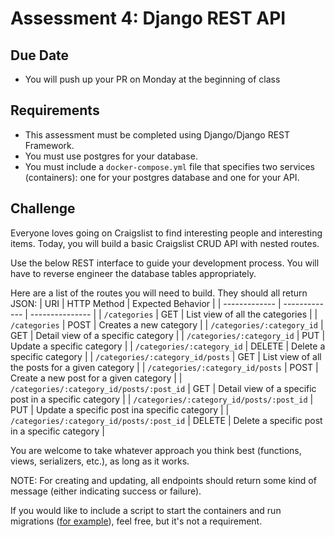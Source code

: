 # Assessment 4: Django REST API

## Due Date
- You will push up your PR on Monday at the beginning of class


## Requirements
- This assessment must be completed using Django/Django REST Framework.
- You must use postgres for your database.
- You must include a `docker-compose.yml` file that specifies two services (containers): one for your postgres database and one for your API.

## Challenge
Everyone loves going on Craigslist to find interesting people and interesting items.  Today, you will build a basic Craigslist CRUD API with nested routes. 

Use the below REST interface to guide your development process.  You will have to reverse engineer the database tables appropriately.

Here are a list of the routes you will need to build. They should all return JSON:
| URI | HTTP Method | Expected Behavior |
| ------------- | ------------- | --------------- |
| `/categories` | GET |  List view of all the categories |
| `/categories` | POST | Creates a new category |
| `/categories/:category_id` | GET | Detail view of a specific category |
| `/categories/:category_id` | PUT | Update a specific category |
| `/categories/:category_id` | DELETE | Delete a specific category |
| `/categories/:category_id/posts` | GET | List view of all the posts for a given category |
| `/categories/:category_id/posts` | POST | Create a new post for a given category |
| `/categories/:category_id/posts/:post_id` | GET  | Detail view of a specific post in a specific category |
| `/categories/:category_id/posts/:post_id` | PUT | Update a specific post ina  specific category |
| `/categories/:category_id/posts/:post_id` | DELETE | Delete a specific post in a specific category |

You are welcome to take whatever approach you think best (functions, views, serializers, etc.), as long as it works.

NOTE: For creating and updating, all endpoints should return some kind of message (either indicating success or failure).

If you would like to include a script to start the containers and run migrations ([for example](https://github.com/foxtrotplatoonew/drf-wine-api/blob/composeV2End/run_compose.sh)), feel free, but it's not a requirement.

